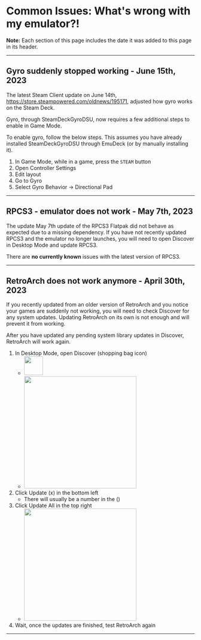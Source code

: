 # Common Issues: What's wrong with my emulator?!

**Note:** Each section of this page includes the date it was added to this page in its header. 

***

## Gyro suddenly stopped working - June 15th, 2023

The latest Steam Client update on June 14th, https://store.steampowered.com/oldnews/195171, adjusted how gyro works on the Steam Deck. 

Gyro, through SteamDeckGyroDSU, now requires a few additional steps to enable in Game Mode. 

To enable gyro, follow the below steps. This assumes you have already installed SteamDeckGyroDSU through EmuDeck (or by manually installing it).

1. In Game Mode, while in a game, press the `STEAM` button
2. Open Controller Settings
3. Edit layout
4. Go to Gyro
5. Select Gyro Behavior -> Directional Pad

***

## RPCS3 - emulator does not work - May 7th, 2023

The update May 7th update of the RPCS3 Flatpak did not behave as expected due to a missing dependency. If you have not recently updated RPCS3 and the emulator no longer launches, you will need to open Discover in Desktop Mode and update RPCS3. 

There are **no currently known** issues with the latest version of RPCS3.   

***

## RetroArch does not work anymore - April 30th, 2023

If you recently updated from an older version of RetroArch and you notice your games are suddenly not working, you will need to check Discover for any system updates. Updating RetroArch on its own is not enough and will prevent it from working.

After you have updated any pending system library updates in Discover, RetroArch will work again. 

1. In Desktop Mode, open Discover (shopping bag icon)
   * <img src="https://user-images.githubusercontent.com/108900299/236019379-be39493c-8b61-4163-be41-ff3de4d14177.png" height=50>
   * <img src="https://user-images.githubusercontent.com/108900299/236021304-1d8a5494-c866-4103-8491-f0baf93a9a88.png" height=300>
2. Click Update (x) in the bottom left
   * There will usually be a number in the ()
3. Click Update All in the top right
   * <img src="https://user-images.githubusercontent.com/108900299/236020629-558f88f7-76f2-4fa6-b137-adaf077411bb.png" height="300">
4. Wait, once the updates are finished, test RetroArch again

***
